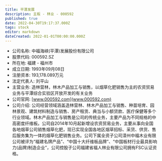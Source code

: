 ```yaml
---
title: 平潭发展
description: 主板 - 林业 - 000592
published: true
date: 2022-04-30T19:17:37.000Z
tags: stock
editor: markdown
dateCreated: 2022-01-01T00:00:00.000Z
---
```


- 公司名称: 中福海峡(平潭)发展股份有限公司
- 股票代码: 000592.SZ
- 所在地: 福建 - 福州市
- 成立日期: 1993年09月08日
- 注册资本: 193,178.089万元
- 法定代表人: 刘平山
- 主营业务: 造林营林，林木产品加工与销售，以烟草化肥销售为主的农资贸易业务与平潭综合实验区开放开发的有关业务
- 公司官网: [www.000592.com](www.000592.com)
- 公司介绍: 公司经营领域涵盖造林营林、林木产品加工与销售、种苗培育、园林景观、建筑材料制造与销售、房产租赁、典当与小额贷款、医疗保健等多个行业领域。林木产品加工与销售是公司的传统业务，主要产品为不同规格的中高密度纤维板。公司自2014年10月起新增设农资贸易业务，主要从事向全国各地烟草公司销售烟草化肥，现已实现全国各地区烟草招标、采货、供货、售后服务集为一体的烟草化肥销售业务。公司下属全资子公司漳州中福木业有限公司被评为“福建名牌产品”、“中国十大纤维板品牌”、“中国板材行业最具影响力(品牌)制造企业”，公司控股子公司福建省福人林业有限公司拥有FSC认证资格。


